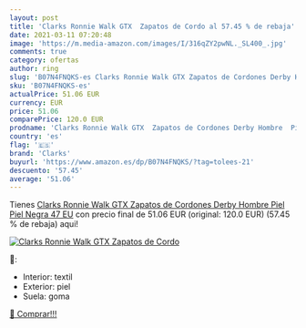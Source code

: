 ```yaml
---
layout: post
title: 'Clarks Ronnie Walk GTX  Zapatos de Cordo al 57.45 % de rebaja'
date: 2021-03-11 07:20:48
image: 'https://m.media-amazon.com/images/I/316qZY2pwNL._SL400_.jpg'
comments: true
category: ofertas
author: ring
slug: 'B07N4FNQKS-es Clarks Ronnie Walk GTX Zapatos de Cordones Derby Hombre...'
sku: 'B07N4FNQKS-es'
actualPrice: 51.06 EUR
currency: EUR
price: 51.06
comparePrice: 120.0 EUR
prodname: 'Clarks Ronnie Walk GTX  Zapatos de Cordones Derby Hombre  Piel  Piel Negra   47 EU'
country: 'es'
flag: '🇪🇸'
brand: 'Clarks'
buyurl: 'https://www.amazon.es/dp/B07N4FNQKS/?tag=tolees-21'
descuento: '57.45'
average: '51.06'
---
```


Tienes [Clarks Ronnie Walk GTX  Zapatos de Cordones Derby Hombre  Piel  Piel Negra   47 EU](https://www.amazon.es/dp/B07N4FNQKS/?tag=tolees-21) con precio final de  51.06 EUR (original: 120.0 EUR) (57.45 %  de rebaja) aqui!

[![Clarks Ronnie Walk GTX  Zapatos de Cordo](https://m.media-amazon.com/images/I/316qZY2pwNL._SL400_.jpg)](https://www.amazon.es/dp/B07N4FNQKS/?tag=tolees-21)

🔎:

- Interior: textil
- Exterior: piel
- Suela: goma

[🛒 Comprar!!!](https://www.amazon.es/dp/B07N4FNQKS/?tag=tolees-21)
